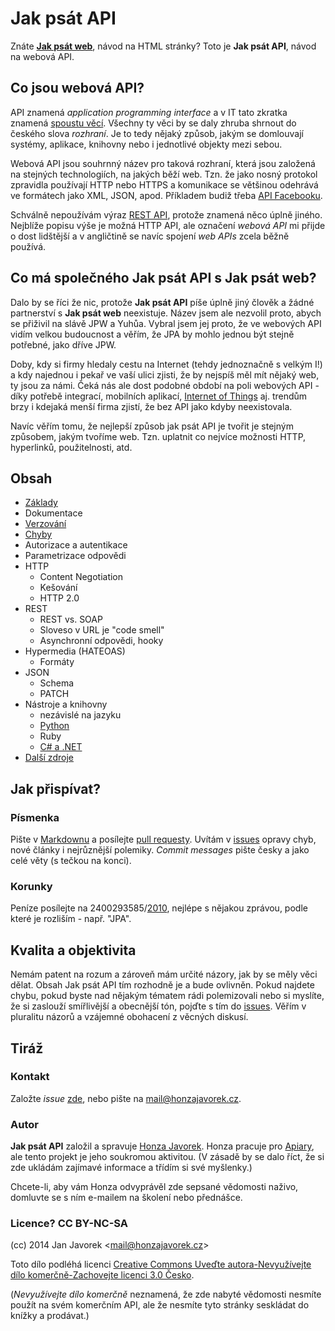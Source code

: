 # Jak psát API

Znáte **[Jak psát web](http://www.jakpsatweb.cz)**, návod na HTML stránky? Toto je **Jak psát API**, návod na webová API.

## Co jsou webová API?

API znamená *application programming interface* a v IT tato zkratka znamená [spoustu věcí](https://cs.wikipedia.org/wiki/API). Všechny ty věci by se daly zhruba shrnout do českého slova *rozhraní*. Je to tedy nějaký způsob, jakým se domlouvají systémy, aplikace, knihovny nebo i jednotlivé objekty mezi sebou.

Webová API jsou souhrnný název pro taková rozhraní, která jsou založená na stejných technologiích, na jakých běží web. Tzn. že jako nosný protokol zpravidla používají HTTP nebo HTTPS a komunikace se většinou odehrává ve formátech jako XML, JSON, apod. Příkladem budiž třeba [API Facebooku](https://developers.facebook.com/docs/graph-api).

Schválně nepoužívám výraz [REST API](https://cs.wikipedia.org/wiki/Representational_state_transfer), protože znamená něco úplně jiného. Nejblíže popisu výše je možná HTTP API, ale označení *webová API* mi přijde o dost lidštější a v angličtině se navíc spojení *web APIs* zcela běžně používá.

## Co má společného Jak psát API s Jak psát web?

Dalo by se říci že nic, protože **Jak psát API** píše úplně jiný člověk a žádné partnerství s **Jak psát web** neexistuje. Název jsem ale nezvolil proto, abych se přiživil na slávě JPW a Yuhůa. Vybral jsem jej proto, že ve webových API vidím velkou budoucnost a věřím, že JPA by mohlo jednou být stejně potřebné, jako dříve JPW.

Doby, kdy si firmy hledaly cestu na Internet (tehdy jednoznačně s velkým I!) a kdy najednou i pekař ve vaší ulici zjisti, že by nejspíš měl mít nějaký web, ty jsou za námi. Čeká nás ale dost podobné období na poli webových API - díky potřebě integrací, mobilních aplikací, [Internet of Things](https://cs.wikipedia.org/wiki/Internet_v%C4%9Bc%C3%AD) aj. trendům brzy i kdejaká menší firma zjistí, že bez API jako kdyby neexistovala.

Navíc věřím tomu, že nejlepší způsob jak psát API je tvořit je stejným způsobem, jakým tvoříme web. Tzn. uplatnit co nejvíce možnosti HTTP, hyperlinků, použitelnosti, atd.

## Obsah

- [Základy](zaklady.md)
- Dokumentace
- [Verzování](verzovani.md)
- [Chyby](chyby.md)
- Autorizace a autentikace
- Parametrizace odpovědi
- HTTP
    - Content Negotiation
    - Kešování
    - HTTP 2.0
- REST
    - REST vs. SOAP
    - Sloveso v URL je "code smell"
    - Asynchronní odpovědi, hooky
- Hypermedia (HATEOAS)
    - Formáty
- JSON
    - Schema
    - PATCH
- Nástroje a knihovny
    - nezávislé na jazyku
    - [Python](python.md)
    - Ruby
    - [C# a .NET](c-sharp-a-dotnet.md)
- [Další zdroje](dalsi-zdroje.md)

## Jak přispívat?

### Písmenka

Pište v [Markdownu](http://daringfireball.net/projects/markdown/) a posílejte [pull requesty](http://help.github.com/send-pull-requests/). Uvítám v [issues](https://github.com/honzajavorek/jakpsatapi/issues) opravy chyb, nové články i nejrůznější polemiky. *Commit messages* pište česky a jako celé věty (s tečkou na konci).

### Korunky

Peníze posílejte na 2400293585/[2010](http://www.fio.cz/), nejlépe s nějakou zprávou, podle které je rozliším - např. "JPA".

## Kvalita a objektivita

Nemám patent na rozum a zároveň mám určité názory, jak by se měly věci dělat. Obsah Jak psát API tím rozhodně je a bude ovlivněn. Pokud najdete chybu, pokud byste nad nějakým tématem rádi polemizovali nebo si myslíte, že si zaslouží smířlivější a obecnější tón, pojďte s tím do [issues](https://github.com/honzajavorek/jakpsatapi/issues). Věřím v pluralitu názorů a vzájemné obohacení z věcných diskusí.

## Tiráž

### Kontakt

Založte *issue* [zde](https://github.com/honzajavorek/jakpsatapi/issues), nebo pište na <a
href="mailto:mail&#64;honzajavorek.cz">mail&#64;honzajavorek.cz</a>.

### Autor

**Jak psát API** založil a spravuje [Honza Javorek](http://honzajavorek.cz). Honza pracuje pro [Apiary](http://apiary.io), ale tento projekt je jeho soukromou aktivitou. (V zásadě by se dalo říct, že si zde ukládám zajímavé informace a třídím si své myšlenky.)

Chcete-li, aby vám Honza odvyprávěl zde sepsané vědomosti naživo, domluvte se s ním e-mailem na školení nebo přednášce.

### Licence? CC BY-NC-SA

(cc) 2014 Jan Javorek &lt;<a
href="mailto:mail&#64;honzajavorek.cz">mail&#64;honzajavorek.cz</a>&gt;

Toto dílo podléhá licenci [Creative Commons Uveďte autora-Nevyužívejte dílo komerčně-Zachovejte licenci 3.0 Česko](https://creativecommons.org/licenses/by-nc-sa/3.0/cz/).

(*Nevyužívejte dílo komerčně* neznamená, že zde nabyté vědomosti nesmíte použít na svém komerčním API, ale že nesmíte tyto stránky seskládat do knížky a prodávat.)
